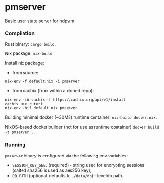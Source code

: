 # pmserver
Basic user state server for [hdpwm](https://github.com/Ruteri/hdpwm)


### Compilation

Rust binary: `cargo build`.


Nix package: `nix-build`.


Install nix package:
 * from source:
```
nix-env -f default.nix -i pmserver
```

 * from cachix (from within a cloned repo):
```
nix-env -iA cachix -f https://cachix.org/api/v1/install
cachix use ruteri
nix-env -bif default.nix pmserver
```


Building minimal docker (~30MB) runtime container: `nix-build docker.nix`.


NixOS-based docker builder (not for use as runtime container) `docker build -t pmserver .`.


### Running

`pmserver` binary is configured via the following env variables:
* `SESSION_KEY_SEED` (required) - string used for encrypting sessions (salted sha256 is used as aes256 key),
* `DB_PATH` (optional, defaults to `./data/db`) - leveldb path.
